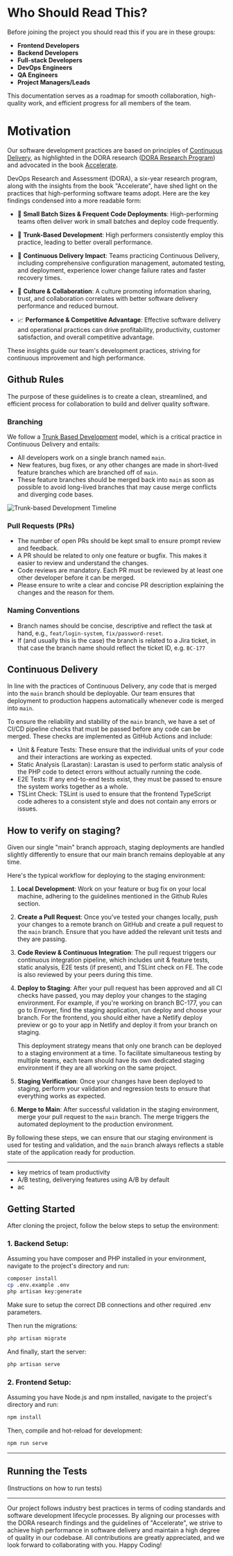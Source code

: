 # Who Should Read This?

Before joining the project you should read this if you are in these groups:

- **Frontend Developers**
- **Backend Developers**
- **Full-stack Developers**
- **DevOps Engineers**
- **QA Engineers**
- **Project Managers/Leads**

This documentation serves as a roadmap for smooth collaboration, high-quality work, and efficient progress for all members of the team.

# Motivation

Our software development practices are based on principles of [Continuous Delivery](https://dora.dev/devops-capabilities/technical/continuous-delivery/), as highlighted in the DORA research ([DORA Research Program](https://services.google.com/fh/files/misc/dora_research_program.pdf)) and advocated in the book [Accelerate](https://www.amazon.com/Accelerate-Software-Performing-Technology-Organizations/dp/1942788339). 

DevOps Research and Assessment (DORA), a six-year research program, along with the insights from the book "Accelerate", have shed light on the practices that high-performing software teams adopt. Here are the key findings condensed into a more readable form:

- 💼 **Small Batch Sizes & Frequent Code Deployments**: High-performing teams often deliver work in small batches and deploy code frequently.

- 🌳 **Trunk-Based Development**: High performers consistently employ this practice, leading to better overall performance.

- 🔄 **Continuous Delivery Impact**: Teams practicing Continuous Delivery, including comprehensive configuration management, automated testing, and deployment, experience lower change failure rates and faster recovery times.

- 👥 **Culture & Collaboration**: A culture promoting information sharing, trust, and collaboration correlates with better software delivery performance and reduced burnout.

- 📈 **Performance & Competitive Advantage**: Effective software delivery and operational practices can drive profitability, productivity, customer satisfaction, and overall competitive advantage.

These insights guide our team's development practices, striving for continuous improvement and high performance.

## Github Rules

The purpose of these guidelines is to create a clean, streamlined, and efficient process for collaboration to build and deliver quality software. 

### Branching

We follow a [Trunk Based Development](https://cloud.google.com/architecture/devops/devops-tech-trunk-based-development) model, which is a critical practice in Continuous Delivery and entails:

- All developers work on a single branch named `main`.
- New features, bug fixes, or any other changes are made in short-lived feature branches which are branched off of `main`.
- These feature branches should be merged back into `main` as soon as possible to avoid long-lived branches that may cause merge conflicts and diverging code bases.

![Trunk-based Development Timeline](public/docs/devops-tech-trunk-based-development-typical-non-trunk-timeline.svg)

### Pull Requests (PRs)

- The number of open PRs should be kept small to ensure prompt review and feedback.
- A PR should be related to only one feature or bugfix. This makes it easier to review and understand the changes.
- Code reviews are mandatory. Each PR must be reviewed by at least one other developer before it can be merged.
- Please ensure to write a clear and concise PR description explaining the changes and the reason for them.

### Naming Conventions

- Branch names should be concise, descriptive and reflect the task at hand, e.g., `feat/login-system`, `fix/password-reset`.
- If (and usually this is the case) the branch is related to a Jira ticket, in that case the branch name should reflect the ticket ID, e.g. `BC-177`

## Continuous Delivery

In line with the practices of Continuous Delivery, any code that is merged into the `main` branch should be deployable. Our team ensures that deployment to production happens automatically whenever code is merged into `main`. 

To ensure the reliability and stability of the `main` branch, we have a set of CI/CD pipeline checks that must be passed before any code can be merged. These checks are implemented as GitHub Actions and include:

- Unit & Feature Tests: These ensure that the individual units of your code and their interactions are working as expected.
- Static Analysis (Larastan): Larastan is used to perform static analysis of the PHP code to detect errors without actually running the code.
- E2E Tests: If any end-to-end tests exist, they must be passed to ensure the system works together as a whole.
- TSLint Check: TSLint is used to ensure that the frontend TypeScript code adheres to a consistent style and does not contain any errors or issues.

## How to verify on staging?

Given our single "main" branch approach, staging deployments are handled slightly differently to ensure that our main branch remains deployable at any time. 

Here's the typical workflow for deploying to the staging environment:

1. **Local Development**: Work on your feature or bug fix on your local machine, adhering to the guidelines mentioned in the Github Rules section. 

2. **Create a Pull Request**: Once you've tested your changes locally, push your changes to a remote branch on GitHub and create a pull request to the `main` branch. Ensure that you have added the relevant unit tests and they are passing. 

3. **Code Review & Continuous Integration**: The pull request triggers our continuous integration pipeline, which includes unit & feature tests, static analysis, E2E tests (if present), and TSLint check on FE. The code is also reviewed by your peers during this time.

4. **Deploy to Staging**: After your pull request has been approved and all CI checks have passed, you may deploy your changes to the staging environment. For example, if you're working on branch BC-177, you can go to Envoyer, find the staging application, run deploy and choose your branch. For the frontend, you should either have a Netlify deploy preview or go to your app in Netlify and deploy it from your branch on staging. 

    This deployment strategy means that only one branch can be deployed to a staging environment at a time. To facilitate simultaneous testing by multiple teams, each team should have its own dedicated staging environment if they are all working on the same project.

5. **Staging Verification**: Once your changes have been deployed to staging, perform your validation and regression tests to ensure that everything works as expected. 

6. **Merge to Main**: After successful validation in the staging environment, merge your pull request to the `main` branch. The merge triggers the automated deployment to the production environment.

By following these steps, we can ensure that our staging environment is used for testing and validation, and the `main` branch always reflects a stable state of the application ready for production.

----


- key metrics of team productivity
- A/B testing, deliverying features using A/B by default
-   ac



## Getting Started

After cloning the project, follow the below steps to setup the environment:

### 1. Backend Setup:

Assuming you have composer and PHP installed in your environment, navigate to the project's directory and run:

```bash
composer install
cp .env.example .env
php artisan key:generate
```
Make sure to setup the correct DB connections and other required .env parameters.

Then run the migrations:
```bash
php artisan migrate
```
And finally, start the server:
```bash
php artisan serve
```

### 2. Frontend Setup:

Assuming you have Node.js and npm installed, navigate to the project's directory and run:

```bash
npm install
```

Then, compile and hot-reload for development:

```bash
npm run serve
```
---
## Running the Tests

(Instructions on how to run tests)

---

Our project follows industry best practices in terms of coding standards and software development lifecycle processes. By aligning our processes with the DORA research findings and the guidelines of "Accelerate", we strive to achieve high performance in software delivery and maintain a high degree of quality in our codebase. All contributions are greatly appreciated, and we look forward to collaborating with you. Happy Coding!
